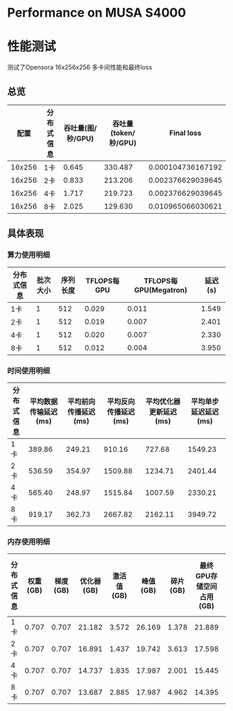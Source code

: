 # Performance on MUSA S4000

# 性能测试
测试了Opensora 16x256x256 多卡间性能和最终loss
## 总览
| 配置                | 分布式信息       | 吞吐量(图/秒/GPU)  | 吞吐量(token/秒/GPU) | Final loss          |
|-------------------|--------------|----------------------- |---------------------|---------------------|
| 16x256            | 1卡          | 0.645                  | 330.487             |0.000104736167192    |
| 16x256            | 2卡          | 0.833                  | 213.206             |0.002376629039645    |
| 16x256            | 4卡          | 1.717                  | 219.723             |0.002376629039645    |
| 16x256            | 8卡          | 2.025                  | 129.630             |0.010965066030621    |

## 具体表现

### 算力使用明细
| 分布式信息      | 批次大小    | 序列长度     |  TFLOPS每GPU    |TFLOPS每GPU(Megatron) | 延迟(s)     |
|--------------- |------------|------------- |----------------|---------------------|-----------|
| 1卡            | 1          | 512          | 0.029          | 0.011               | 1.549      |
| 2卡            | 1          | 512          | 0.019          | 0.007               | 2.401      |
| 4卡            | 1          | 512          | 0.020          | 0.007               | 2.330      |
| 8卡            | 1          | 512          | 0.012          | 0.004               | 3.950      |

### 时间使用明细
| 分布式信息      | 平均数据传输延迟(ms)  | 平均前向传播延迟(ms) | 平均反向传播延迟(ms)  | 平均优化器更新延迟(ms) | 平均单步延迟延迟(ms)   |
|--------------- |---------------------|---------------------|---------------------|-----------------------|-----------------------|
| 1卡            | 389.86              | 249.21              | 910.16              | 727.68               | 1549.23               |
| 2卡            | 536.59              | 354.97              | 1509.88             | 1234.71              | 2401.44               |
| 4卡            | 565.40              | 248.97              | 1515.84             | 1007.59              | 2330.21               |
| 8卡            | 919.17              | 362.73              | 2667.82             | 2162.11              | 3949.72               |

### 内存使用明细
| 分布式信息      | 权重(GB)               | 梯度(GB)              | 优化器(GB)            | 激活值(GB)             | 峰值(GB)                | 碎片(GB)                | 最终GPU存储空间占用(GB) | 最终CPU存储空间占用(GB) |
|--------------- |---------------------|---------------------|---------------------|---------------------|-----------------------|-----------------------|-----------------------|-----------------------|
| 1卡            | 0.707              | 0.707              | 21.182              | 3.572               | 26.169               | 1.378               | 21.889               |9.905               |
| 2卡            | 0.707              | 0.707              | 16.891               | 1.437               | 19.742                 | 3.613               | 17.598               | 9.941               |
| 4卡            | 0.707              | 0.707              | 14.737               | 1.835               | 17.987                 | 2.001               | 15.445               | 9.910               |
| 8卡            | 0.707              | 0.707              | 13.687               | 2.885               | 17.987                 | 4.962               | 14.395               | 9.936               |
